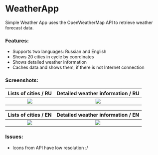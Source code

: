 # WeatherApp
Simple Weather App uses the OpenWeatherMap API to retrieve weather forecast data.

### Features:
* Supports two languages: Russian and English
* Shows 20 cities in cycle by coordinates
* Shows detailed weather information
* Caches data and shows them, if there is not Internet connection

### Screenshots:
Lists of cities / RU      | Detailed weather information / RU |
:-:|:-:|
![](https://user-images.githubusercontent.com/41049352/63217788-3a89c880-c155-11e9-85cc-f65967cde98a.png) |![](https://user-images.githubusercontent.com/41049352/63217892-df58d580-c156-11e9-965e-13b184a4b582.png) |

Lists of cities / EN                 |  Detailed weather information / EN |
:-:|:-:|
![](https://user-images.githubusercontent.com/41049352/63217896-f4cdff80-c156-11e9-8639-b3245e2a0ef5.png) | ![](https://user-images.githubusercontent.com/41049352/63217928-bf75e180-c157-11e9-91e4-23476014aa34.png) |
 
 ### Issues:
 * Icons from API have low resolution :/
